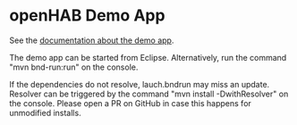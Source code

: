 # openHAB Demo App

See the [documentation about the demo app](https://www.openhab.org/docs/developer/ide/generic.html).

The demo app can be started from Eclipse.
Alternatively, run the command "mvn bnd-run:run" on the console.

If the dependencies do not resolve, lauch.bndrun may miss an update.
Resolver can be triggered by the command "mvn install -DwithResolver" on the console.
Please open a PR on GitHub in case this happens for unmodified installs.
